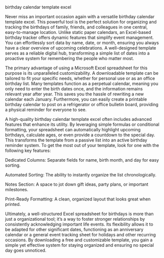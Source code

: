 birthday calendar template excel


Never miss an important occasion again with a versatile birthday calendar template excel. This powerful tool is the perfect solution for organizing and tracking the birthdays of family, friends, and colleagues in one central, easy-to-manage location. Unlike static paper calendars, an Excel-based birthday tracker offers dynamic features that simplify event management. You can effortlessly sort data by name, date, or month, ensuring you always have a clear overview of upcoming celebrations. A well-designed template serves as a reliable digital hub, transforming a simple list of dates into a proactive system for remembering the people who matter most.



The primary advantage of using a Microsoft Excel spreadsheet for this purpose is its unparalleled customizability. A downloadable template can be tailored to fit your specific needs, whether for personal use or as an office birthday list. Many templates function as a perpetual calendar, meaning you only need to enter the birth dates once, and the information remains relevant year after year. This saves you the hassle of rewriting a new calendar each January. Furthermore, you can easily create a printable birthday calendar to post on a refrigerator or office bulletin board, providing a physical reminder for everyone to see.



A high-quality birthday calendar template excel often includes advanced features that enhance its utility. By leveraging simple formulas or conditional formatting, your spreadsheet can automatically highlight upcoming birthdays, calculate ages, or even provide a countdown to the special day. This transforms the template from a passive list into an active birthday reminder system. To get the most out of your template, look for one with the following key features:





Dedicated Columns: Separate fields for name, birth month, and day for easy sorting.


Automated Sorting: The ability to instantly organize the list chronologically.


Notes Section: A space to jot down gift ideas, party plans, or important milestones.


Print-Ready Formatting: A clean, organized layout that looks great when printed.





Ultimately, a well-structured Excel spreadsheet for birthdays is more than just a organizational tool; it’s a way to foster stronger relationships by consistently acknowledging important life events. Its flexibility allows it to be adapted for other significant dates, functioning as an anniversary calendar or a general event tracking sheet for holidays and other recurring occasions. By downloading a free and customizable template, you gain a simple yet effective system for staying organized and ensuring no special day goes unnoticed.
